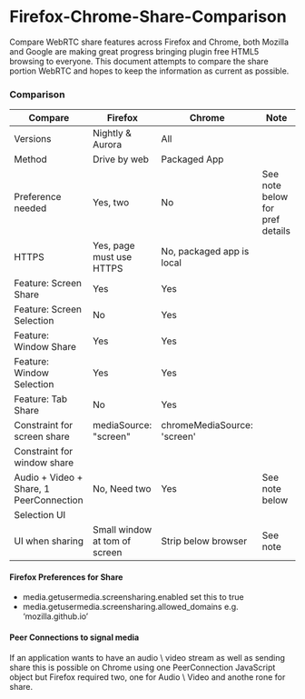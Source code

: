 Firefox-Chrome-Share-Comparison
===============================

Compare WebRTC share features across Firefox and Chrome, both Mozilla and Google are making great progress bringing plugin free HTML5 browsing to everyone.  This document attempts to compare the share portion WebRTC and hopes to keep the information as current as possible.


### Comparison

| Compare        | Firefox           | Chrome | Note |
| ------------- |-------------|-------------|-------------|
| Versions | Nightly & Aurora | All |  |
| Method | Drive by web | Packaged App |  |
| Preference needed | Yes, two | No | See note below for pref details |
| HTTPS | Yes, page must use HTTPS | No, packaged app is local |  |
| Feature: Screen Share | Yes | Yes |  |
| Feature: Screen Selection | No | Yes |  |
| Feature: Window Share | Yes  | Yes |  |
| Feature: Window Selection | Yes  | Yes |  |
| Feature: Tab Share | No  | Yes |  |
| Constraint for screen share | mediaSource: "screen" | chromeMediaSource: 'screen' | |
| Constraint for window share |  |  |
| Audio + Video + Share, 1 PeerConnection  | No, Need two  | Yes  | See note below |
| Selection UI |  |  | |
| UI when sharing | Small window at tom of screen  | Strip below browser  | See note |




####  Firefox Preferences for Share

- media.getusermedia.screensharing.enabled                     set this to true
- media.getusermedia.screensharing.allowed_domains    e.g. ‘mozilla.github.io’


####  Peer Connections to signal media

If an application wants to have an audio \ video stream as well as sending share this is possible on Chrome using one PeerConnection JavaScript object but Firefox required two, one for Audio \ Video and anothe rone for share.

